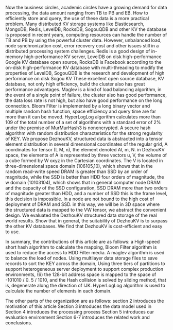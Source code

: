 Now the business circles, academic circles have a growing demand for data processing, the data amount ranging from TB to PB and EB. How to efficiently store and query, the use of these data is a more practical problem. Many distributed KV storage systems like Elasticsearch, MongoDB, Redis, LevelDB, RocksDB, SogouQDB and other KV the database is proposed in recent years, computing resources can handle the number of TB and PB by using the powerful cluster data. However, unbalanced load, node synchronization cost, error recovery cost and other issues still in a distributed processing system challenges. Redis is a good design of in-memory high-performance KV server, LevelDB on disk high-performance Google KV database open source, RocksDB is Facebook according to the on-disk high-performance KV database with multi-threading to modify the properties of LevelDB, SogouQDB is the research and development of high performance on disk Sogou KV These excellent open source database, KV database, not only high efficiency, build the cluster also has great performance advantages. Maglev is a kind of load balancing algorithm, in the event of a single point of failure, the cluster also has good performance, the data loss rate is not high, but also have good performance on the long connection. Bloom Filter is implemented by a long binary vector and multiple random hash function, space efficiency and query time are far more than it can be moved. HyperLogLog algorithm calculates more than 109 of the total number of a set of algorithms with a standard error of 2% under the premise of MurMurHash3 is nonencrypted. A secure hash algorithm with random distribution characteristics for the strong regularity of KEY. We propose DezhouKV, structured data is abstracted into a tensor element distribution in several dimensional coordinates of the regular grid, A coordinates for tensor (L M, n), the element denoted Al, m, N. in DezhouKV space, the elements of A is represented by three vectors u, V, the volume of a cube formed by W oxyz in the Cartesian coordinates. The V is located in three-dimensional space domain (106105,10), which shows that in the random read-write speed DRAM is greater than SSD by an order of magnitude, while the SSD is better than HDD four orders of magnitude, the w domain (10103104), which shows that in general computer node DRAM and the capacity of the SSD configuration, SSD DRAM more than two orders of magnitude greater than HDD, and a number of SSD this is the frame level, this decision is impossible. In a node are not bound to the high cost of deployment of DRAM and SSD. in this way, we will be in 3D space where the structured data is mapped to the VW tensor, we abstract the convenient design. We evaluated the DezhouKV structured data storage of the real world results. Show that in general, the suitability of DezhouKV is to surpass the other KV databases. We find that DezhouKV is cost-efficient and easy to use.

 In summary, the contributions of this article are as follows: a High-speed short hash algorithm to calculate the mapping, Bloom Filter algorithm is used to reduce the access to HDD Filter media. A maglev algorithm is used to balance the load of nodes. Using multilayer data storage files to save records to sort the KEY across the domain, Using three tiers of partitions to support heterogeneous server deployment to support complex production environments, (6) the 128-bit address space is mapped to the space of -101010 / 0. 5 / 1010, and the Hash collision is solved by sliding method, that is, degenerate along the direction of IJK. HyperLogLog algorithm is used to calculate the number of elements in each domain.

  The other parts of the organization are as follows: section 2 introduces the motivation of this article Section 3 introduces the data model used in Section 4 introduces the processing process Section 5 introduces our evaluation environment Section 6-7 introduces the related work and conclusions.